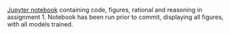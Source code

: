 [Jupyter notebook](assignment1_ics635.ipynb) containing code, figures, rational and reasoning in assignment 1. Notebook has been run prior to commit, displaying all figures, with all models trained.
